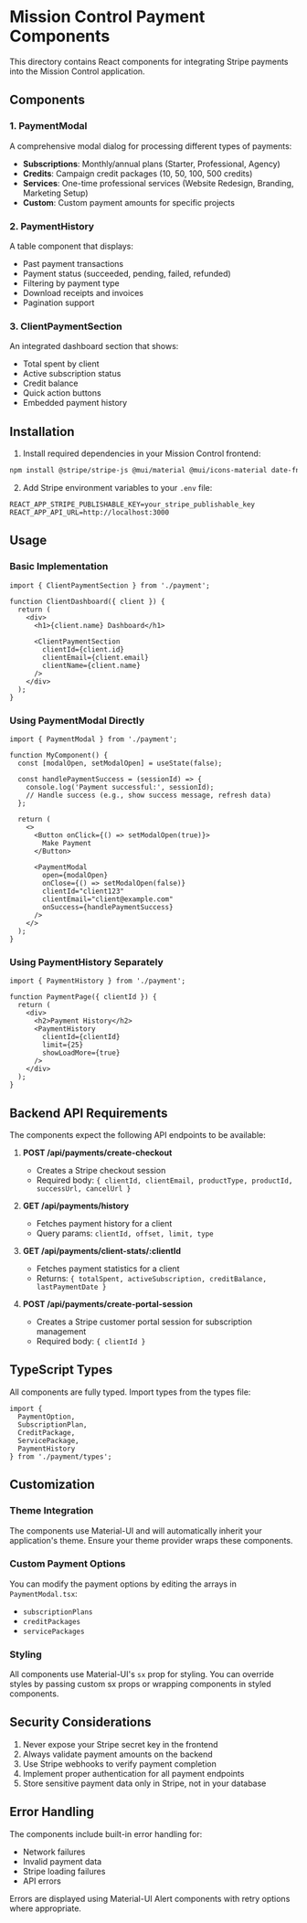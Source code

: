 # Mission Control Payment Components

This directory contains React components for integrating Stripe payments into the Mission Control application.

## Components

### 1. PaymentModal
A comprehensive modal dialog for processing different types of payments:
- **Subscriptions**: Monthly/annual plans (Starter, Professional, Agency)
- **Credits**: Campaign credit packages (10, 50, 100, 500 credits)
- **Services**: One-time professional services (Website Redesign, Branding, Marketing Setup)
- **Custom**: Custom payment amounts for specific projects

### 2. PaymentHistory
A table component that displays:
- Past payment transactions
- Payment status (succeeded, pending, failed, refunded)
- Filtering by payment type
- Download receipts and invoices
- Pagination support

### 3. ClientPaymentSection
An integrated dashboard section that shows:
- Total spent by client
- Active subscription status
- Credit balance
- Quick action buttons
- Embedded payment history

## Installation

1. Install required dependencies in your Mission Control frontend:

```bash
npm install @stripe/stripe-js @mui/material @mui/icons-material date-fns
```

2. Add Stripe environment variables to your `.env` file:

```env
REACT_APP_STRIPE_PUBLISHABLE_KEY=your_stripe_publishable_key
REACT_APP_API_URL=http://localhost:3000
```

## Usage

### Basic Implementation

```tsx
import { ClientPaymentSection } from './payment';

function ClientDashboard({ client }) {
  return (
    <div>
      <h1>{client.name} Dashboard</h1>
      
      <ClientPaymentSection
        clientId={client.id}
        clientEmail={client.email}
        clientName={client.name}
      />
    </div>
  );
}
```

### Using PaymentModal Directly

```tsx
import { PaymentModal } from './payment';

function MyComponent() {
  const [modalOpen, setModalOpen] = useState(false);

  const handlePaymentSuccess = (sessionId) => {
    console.log('Payment successful:', sessionId);
    // Handle success (e.g., show success message, refresh data)
  };

  return (
    <>
      <Button onClick={() => setModalOpen(true)}>
        Make Payment
      </Button>

      <PaymentModal
        open={modalOpen}
        onClose={() => setModalOpen(false)}
        clientId="client123"
        clientEmail="client@example.com"
        onSuccess={handlePaymentSuccess}
      />
    </>
  );
}
```

### Using PaymentHistory Separately

```tsx
import { PaymentHistory } from './payment';

function PaymentPage({ clientId }) {
  return (
    <div>
      <h2>Payment History</h2>
      <PaymentHistory 
        clientId={clientId}
        limit={25}
        showLoadMore={true}
      />
    </div>
  );
}
```

## Backend API Requirements

The components expect the following API endpoints to be available:

1. **POST /api/payments/create-checkout**
   - Creates a Stripe checkout session
   - Required body: `{ clientId, clientEmail, productType, productId, successUrl, cancelUrl }`

2. **GET /api/payments/history**
   - Fetches payment history for a client
   - Query params: `clientId, offset, limit, type`

3. **GET /api/payments/client-stats/:clientId**
   - Fetches payment statistics for a client
   - Returns: `{ totalSpent, activeSubscription, creditBalance, lastPaymentDate }`

4. **POST /api/payments/create-portal-session**
   - Creates a Stripe customer portal session for subscription management
   - Required body: `{ clientId }`

## TypeScript Types

All components are fully typed. Import types from the types file:

```tsx
import { 
  PaymentOption, 
  SubscriptionPlan, 
  CreditPackage,
  ServicePackage,
  PaymentHistory 
} from './payment/types';
```

## Customization

### Theme Integration
The components use Material-UI and will automatically inherit your application's theme. Ensure your theme provider wraps these components.

### Custom Payment Options
You can modify the payment options by editing the arrays in `PaymentModal.tsx`:
- `subscriptionPlans`
- `creditPackages`
- `servicePackages`

### Styling
All components use Material-UI's `sx` prop for styling. You can override styles by passing custom sx props or wrapping components in styled components.

## Security Considerations

1. Never expose your Stripe secret key in the frontend
2. Always validate payment amounts on the backend
3. Use Stripe webhooks to verify payment completion
4. Implement proper authentication for all payment endpoints
5. Store sensitive payment data only in Stripe, not in your database

## Error Handling

The components include built-in error handling for:
- Network failures
- Invalid payment data
- Stripe loading failures
- API errors

Errors are displayed using Material-UI Alert components with retry options where appropriate.